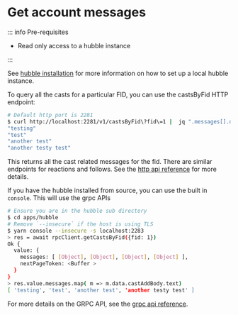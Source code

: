 # Get account messages

::: info Pre-requisites

- Read only access to a hubble instance

:::

See [hubble installation](/hubble/install) for more information on how to set up a local hubble instance.

To query all the casts for a particular FID, you can use the castsByFid HTTP endpoint:

```bash
# Default http port is 2281
$ curl http://localhost:2281/v1/castsByFid\?fid\=1 |  jq ".messages[].data.castAddBody.text | select( . != null)"
"testing"
"test"
"another test"
"another testy test"
```

This returns all the cast related messages for the fid. There are similar endpoints for reactions and follows. See
the [http api reference](/reference/hubble/httpapi/httpapi) for more details.

If you have the hubble installed from source, you can use the built in `console`. This will use the grpc APIs

```bash
# Ensure you are in the hubble sub directory
$ cd apps/hubble
# Remove `--insecure` if the host is using TLS
$ yarn console --insecure -s localhost:2283
> res = await rpcClient.getCastsByFid({fid: 1})
Ok {
  value: {
    messages: [ [Object], [Object], [Object], [Object] ],
    nextPageToken: <Buffer >
  }
}
> res.value.messages.map( m => m.data.castAddBody.text)
[ 'testing', 'test', 'another test', 'another testy test' ]
```

For more details on the GRPC API, see the [grpc api reference](/reference/hubble/grpcapi/grpcapi).
